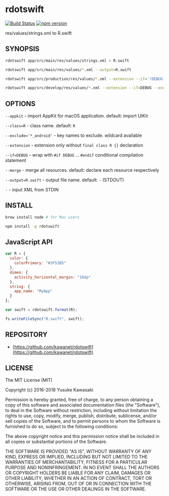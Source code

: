 # rdotswift

[![Build Status](https://travis-ci.org/kawanet/rdotswift.svg?branch=master)](https://travis-ci.org/kawanet/rdotswift) [![npm version](https://badge.fury.io/js/rdotswift.svg)](https://badge.fury.io/js/rdotswift)

res/values/strings.xml to R.swift

## SYNOPSIS

```sh
rdotswift app/src/main/res/values/strings.xml > R.swift

rdotswift app/src/main/res/values/*.xml --output=R.swift

rdotswift app/src/production/res/values/*.xml --extension --if='!DEBUG' --output=R+production.swift

rdotswift app/src/develop/res/values/*.xml --extension --if=DEBUG --exclude='*_android' --output=R+develop.swift
```

## OPTIONS

`--appkit` - import AppKit for macOS application. default: import UIKit

`--class=R` - class name. default: `R`

`--exclude='*_android'` - key names to exclude. wildcard available

`--extension` - extension only without `final class R {}` declaration

`--if=DEBUG` - wrap with `#if DEBUG` ... `#endif` conditional compilation statement

`--merge` - merge all resources. default: declare each resource respectively

`--output=R.swift` - output file name. default: `-` (STDOUT)

`-` - input XML from STDIN

## INSTALL

```sh
brew install node # for Mac users

npm install -g rdotswift
```

## JavaScript API

```js
var R = {
  color: {
    colorPrimary: "#3F51B5"
  },
  dimen: {
    activity_horizontal_margin: "16dp"
  },
  string: {
    app_name: "MyApp"
  }
};

var swift = rdotswift.format(R);

fs.writeFileSync("R.swift", swift);
```

## REPOSITORY

- [https://github.com/kawanet/rdotswift](https://github.com/kawanet/rdotswift)

## LICENSE

The MIT License (MIT)

Copyright (c) 2016-2018 Yusuke Kawasaki

Permission is hereby granted, free of charge, to any person obtaining a copy
of this software and associated documentation files (the "Software"), to deal
in the Software without restriction, including without limitation the rights
to use, copy, modify, merge, publish, distribute, sublicense, and/or sell
copies of the Software, and to permit persons to whom the Software is
furnished to do so, subject to the following conditions:

The above copyright notice and this permission notice shall be included in all
copies or substantial portions of the Software.

THE SOFTWARE IS PROVIDED "AS IS", WITHOUT WARRANTY OF ANY KIND, EXPRESS OR
IMPLIED, INCLUDING BUT NOT LIMITED TO THE WARRANTIES OF MERCHANTABILITY,
FITNESS FOR A PARTICULAR PURPOSE AND NONINFRINGEMENT. IN NO EVENT SHALL THE
AUTHORS OR COPYRIGHT HOLDERS BE LIABLE FOR ANY CLAIM, DAMAGES OR OTHER
LIABILITY, WHETHER IN AN ACTION OF CONTRACT, TORT OR OTHERWISE, ARISING FROM,
OUT OF OR IN CONNECTION WITH THE SOFTWARE OR THE USE OR OTHER DEALINGS IN THE
SOFTWARE.
